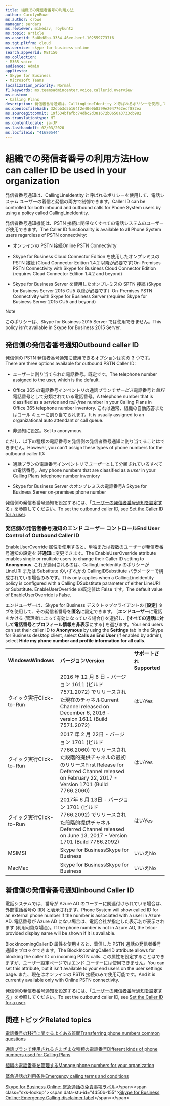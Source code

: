```yaml
---
title: 組織での発信者番号の利用方法
author: CarolynRowe
ms.author: crowe
manager: serdars
ms.reviewer: mikedav, roykuntz
ms.topic: article
ms.assetid: 5a0bd8ba-3334-46ee-becf-1025597737f6
ms.tgt.pltfrm: cloud
ms.service: skype-for-business-online
search.appverid: MET150
ms.collection:
- M365-voice
audience: Admin
appliesto:
- Skype for Business
- Microsoft Teams
localization_priority: Normal
f1.keywords: ms.teamsadmincenter.voice.callerid.overview
ms.custom:
- Calling Plans
description: 発信者番号通知は、CallingLineIdentity と呼ばれるポリシーを使用して、電話システム ユーザーの着信と発信の両方で制御できます。
ms.openlocfilehash: 32dbb3d5b164f2e40e0b8399e2047762ecf882ea
ms.sourcegitcommit: 19f534bfafbc74dbc2d381672b0650a3733cb982
ms.translationtype: MT
ms.contentlocale: ja-JP
ms.lasthandoff: 02/03/2020
ms.locfileid: "41680544"
---
```

# <a name="how-can-caller-id-be-used-in-your-organization"></a><span data-ttu-id="4d50b-103">組織での発信者番号の利用方法</span><span class="sxs-lookup"><span data-stu-id="4d50b-103">How can caller ID be used in your organization</span></span>

<span data-ttu-id="4d50b-104">発信者番号通知は、CallingLineIdentity と呼ばれるポリシーを使用して、電話システム ユーザーの着信と発信の両方で制御できます。</span><span class="sxs-lookup"><span data-stu-id="4d50b-104">Caller ID can be controlled for both inbound and outbound calls for Phone System users by using a policy called CallingLineIdentity.</span></span>
  
<span data-ttu-id="4d50b-105">発信者番号通知機能は、PSTN 接続に関係なくすべての電話システムのユーザーが使用できます。</span><span class="sxs-lookup"><span data-stu-id="4d50b-105">The Caller ID functionality is available to all Phone System users regardless of PSTN connectivity:</span></span>
  
- <span data-ttu-id="4d50b-106">オンラインの PSTN 接続</span><span class="sxs-lookup"><span data-stu-id="4d50b-106">Online PSTN Connectivity</span></span>
    
- <span data-ttu-id="4d50b-107">Skype for Business Cloud Connector Edition を使用したオンプレミスの PSTN 接続 (Cloud Connector Edition 1.4.2 以降が必要です)</span><span class="sxs-lookup"><span data-stu-id="4d50b-107">On-Premises PSTN Connectivity with Skype for Business Cloud Connector Edition (requires Cloud Connector Edition 1.4.2 and beyond)</span></span>
    
- <span data-ttu-id="4d50b-108">Skype for Business Server を使用したオンプレミスの SPTN 接続 (Skype for Business Server 2015 CU5 以降が必要です）</span><span class="sxs-lookup"><span data-stu-id="4d50b-108">On-Premises PSTN Connectivity with Skype for Business Server (requires Skype for Business Server 2015 CU5 and beyond)</span></span>
    
> [!NOTE]
> <span data-ttu-id="4d50b-109">このポリシーは、Skype for Business 2015 Server では使用できません。</span><span class="sxs-lookup"><span data-stu-id="4d50b-109">This policy isn't available in Skype for Business 2015 Server.</span></span> 
  
## <a name="outbound-caller-id"></a><span data-ttu-id="4d50b-110">発信側の発信者番号通知</span><span class="sxs-lookup"><span data-stu-id="4d50b-110">Outbound caller ID</span></span>

<span data-ttu-id="4d50b-111">発信側の PSTN 発信者番号通知に使用できるオプションは次の 3 つです。</span><span class="sxs-lookup"><span data-stu-id="4d50b-111">There are three options available for outbound PSTN Caller ID:</span></span>
  
- <span data-ttu-id="4d50b-112">ユーザーに割り当てられた電話番号。既定です。</span><span class="sxs-lookup"><span data-stu-id="4d50b-112">The telephone number assigned to the user, which is the default.</span></span>
    
- <span data-ttu-id="4d50b-113">Office 365 の電話番号インベントリの通話プランで*サービス*電話番号と*無料*電話番号として分類されている電話番号。</span><span class="sxs-lookup"><span data-stu-id="4d50b-113">A telephone number that is classified as a *service* and *toll-free* number in your Calling Plans in Office 365 telephone number inventory.</span></span> <span data-ttu-id="4d50b-114">これは通常、組織の自動応答またはコール キューに割り当てられます。</span><span class="sxs-lookup"><span data-stu-id="4d50b-114">It is usually assigned to an organizational auto attendant or call queue.</span></span>
    
- <span data-ttu-id="4d50b-115">非通知に設定。</span><span class="sxs-lookup"><span data-stu-id="4d50b-115">Set to anonymous.</span></span>
    
<span data-ttu-id="4d50b-116">ただし、以下の種類の電話番号を発信側の発信者番号通知に割り当てることはできません。</span><span class="sxs-lookup"><span data-stu-id="4d50b-116">However, you can't assign these types of phone numbers for the outbound caller ID:</span></span>
  
- <span data-ttu-id="4d50b-117">通話プランの電話番号インベントリで*ユーザー*として分類されているすべての電話番号。</span><span class="sxs-lookup"><span data-stu-id="4d50b-117">Any phone numbers that are classified as a  *user*  in your Calling Plans telephone number inventory</span></span>
    
- <span data-ttu-id="4d50b-118">Skype for Business Server のオンプレミスの電話番号</span><span class="sxs-lookup"><span data-stu-id="4d50b-118">A Skype for Business Server on-premises phone number</span></span>
    
<span data-ttu-id="4d50b-119">発信側の発信者番号通知を設定するには、「[ユーザーの発信者番号通知を設定する](/microsoftteams/set-the-caller-id-for-a-user)」を参照してください。</span><span class="sxs-lookup"><span data-stu-id="4d50b-119">To set the outbound caller ID, see [Set the Caller ID for a user](/microsoftteams/set-the-caller-id-for-a-user).</span></span>
  
### <a name="end-user-control-of-outbound-caller-id"></a><span data-ttu-id="4d50b-120">発信側の発信者番号通知のエンド ユーザー コントロール</span><span class="sxs-lookup"><span data-stu-id="4d50b-120">End User Control of Outbound Caller ID</span></span>

<span data-ttu-id="4d50b-121">EnableUserOverride 属性を使用すると、単独または複数のユーザーが発信者番号通知の設定を **非通知**に変更できます。</span><span class="sxs-lookup"><span data-stu-id="4d50b-121">The EnableUserOverride attribute enables single or multiple users to change their Caller ID setting to **Anonymous**.</span></span> <span data-ttu-id="4d50b-122">これが適用されるのは、CallingLineIdentity のポリシーが LineURI または Substitute のいずれかの CallingIDSubstitute パラメーターで構成されている場合のみです。</span><span class="sxs-lookup"><span data-stu-id="4d50b-122">This only applies when a CallingLineIdentity policy is configured with a CallingIDSubstitute parameter of either LineURI or Substitute.</span></span> <span data-ttu-id="4d50b-123">EnableUserOverride の既定値は False です。</span><span class="sxs-lookup"><span data-stu-id="4d50b-123">The default value of EnableUserOverride is False.</span></span>
  
<span data-ttu-id="4d50b-124">エンドユーザーは、Skype for Business デスクトップクライアントの [**設定**] タブを使用して、その発信者番号を**匿名**に設定できます。 [**エンドユーザー**に電話をかける (管理者によって有効になっている場合)] を選択し、[**すべての通話に対して電話番号とプロフィール情報を非表示**にする] を選びます。</span><span class="sxs-lookup"><span data-stu-id="4d50b-124">Your end users can set their caller ID to **Anonymous** by using the **Settings** tab in the Skype for Business desktop client, select **Calls an End User** (if enabled by admin), select **Hide my phone number and profile information for all calls**.</span></span>
  
||||
|:-----|:-----|:-----|
|<span data-ttu-id="4d50b-125">**Windows**</span><span class="sxs-lookup"><span data-stu-id="4d50b-125">**Windows**</span></span> <br/> |<span data-ttu-id="4d50b-126">**バージョン**</span><span class="sxs-lookup"><span data-stu-id="4d50b-126">**Version**</span></span> <br/> |<span data-ttu-id="4d50b-127">**サポートされ**</span><span class="sxs-lookup"><span data-stu-id="4d50b-127">**Supported**</span></span> <br/> |
|<span data-ttu-id="4d50b-128">クイック実行</span><span class="sxs-lookup"><span data-stu-id="4d50b-128">Click-to-Run</span></span>  <br/> |<span data-ttu-id="4d50b-129">2016 年 12 月 6 日 - バージョン 1611 (ビルド 7571.2072) でリリースされた現在のチャネル</span><span class="sxs-lookup"><span data-stu-id="4d50b-129">Current Channel released on December 6, 2016 - version 1611 (Build 7571.2072)</span></span>  <br/> |<span data-ttu-id="4d50b-130">はい</span><span class="sxs-lookup"><span data-stu-id="4d50b-130">Yes</span></span>  <br/> |
|<span data-ttu-id="4d50b-131">クイック実行</span><span class="sxs-lookup"><span data-stu-id="4d50b-131">Click-to-Run</span></span>  <br/> |<span data-ttu-id="4d50b-132">2017 年 2 月 22日 - バージョン 1701 (ビルド 7766.2060) でリリースされた段階的提供チャネルの最初のリリース</span><span class="sxs-lookup"><span data-stu-id="4d50b-132">First Release for Deferred Channel released on February 22, 2017 - Version 1701 (Build 7766.2060)</span></span>  <br/> |<span data-ttu-id="4d50b-133">はい</span><span class="sxs-lookup"><span data-stu-id="4d50b-133">Yes</span></span>  <br/> |
|<span data-ttu-id="4d50b-134">クイック実行</span><span class="sxs-lookup"><span data-stu-id="4d50b-134">Click-to-Run</span></span>  <br/> |<span data-ttu-id="4d50b-135">2017年 6 月 13日 - バージョン 1701 (ビルド 7766.2092) でリリースされた段階的提供チャネル</span><span class="sxs-lookup"><span data-stu-id="4d50b-135">Deferred Channel released on June 13, 2017 - Version 1701 (Build 7766.2092)</span></span>  <br/> |<span data-ttu-id="4d50b-136">はい</span><span class="sxs-lookup"><span data-stu-id="4d50b-136">Yes</span></span>  <br/> |
|<span data-ttu-id="4d50b-137">MSI</span><span class="sxs-lookup"><span data-stu-id="4d50b-137">MSI</span></span>  <br/> |<span data-ttu-id="4d50b-138">Skype for Business</span><span class="sxs-lookup"><span data-stu-id="4d50b-138">Skype for Business</span></span>  <br/> |<span data-ttu-id="4d50b-139">いいえ</span><span class="sxs-lookup"><span data-stu-id="4d50b-139">No</span></span>  <br/> |
|<span data-ttu-id="4d50b-140">Mac</span><span class="sxs-lookup"><span data-stu-id="4d50b-140">Mac</span></span>  <br/> |<span data-ttu-id="4d50b-141">Skype for Business</span><span class="sxs-lookup"><span data-stu-id="4d50b-141">Skype for Business</span></span>  <br/> |<span data-ttu-id="4d50b-142">いいえ</span><span class="sxs-lookup"><span data-stu-id="4d50b-142">No</span></span>  <br/> |
   
## <a name="inbound-caller-id"></a><span data-ttu-id="4d50b-143">着信側の発信者番号通知</span><span class="sxs-lookup"><span data-stu-id="4d50b-143">Inbound Caller ID</span></span>

<span data-ttu-id="4d50b-144">電話システムでは、番号が Azure AD のユーザーに関連付けられている場合は、外部電話番号の [ID] と表示されます。</span><span class="sxs-lookup"><span data-stu-id="4d50b-144">Phone System will show called ID for an external phone number if the number is associated with a user in Azure AD.</span></span> <span data-ttu-id="4d50b-145">電話番号が Azure AD にない場合は、電話会社が指定した表示名が表示されます (利用可能な場合)。</span><span class="sxs-lookup"><span data-stu-id="4d50b-145">If the phone number is not in Azure AD, the telco-provided display name will be shown if it is available.</span></span>

<span data-ttu-id="4d50b-146">BlockIncomingCallerID 属性を使用すると、着信した PSTN 通話の発信者番号通知をブロックできます。</span><span class="sxs-lookup"><span data-stu-id="4d50b-146">The BlockIncomingCallerID attribute allows for blocking the caller ID on incoming PSTN calls.</span></span> <span data-ttu-id="4d50b-147">この属性を設定することはできますが、ユーザー設定ページではエンド ユーザーには使用できません。</span><span class="sxs-lookup"><span data-stu-id="4d50b-147">You can set this attribute, but it isn't available to your end users on the user settings page.</span></span> <span data-ttu-id="4d50b-148">また、現在はオンラインの PSTN 接続のみで使用可能です。</span><span class="sxs-lookup"><span data-stu-id="4d50b-148">And it is currently available only with Online PSTN connectivity.</span></span>
  
<span data-ttu-id="4d50b-149">発信側の発信者番号通知を設定するには、「[ユーザーの発信者番号通知を設定する](/microsoftteams/set-the-caller-id-for-a-user)」を参照してください。</span><span class="sxs-lookup"><span data-stu-id="4d50b-149">To set the outbound caller ID, see [Set the Caller ID for a user](/microsoftteams/set-the-caller-id-for-a-user).</span></span>
  
## <a name="related-topics"></a><span data-ttu-id="4d50b-150">関連トピック</span><span class="sxs-lookup"><span data-stu-id="4d50b-150">Related topics</span></span>
[<span data-ttu-id="4d50b-151">電話番号の移行に関するよくある質問</span><span class="sxs-lookup"><span data-stu-id="4d50b-151">Transferring phone numbers common questions</span></span>](/microsoftteams/transferring-phone-numbers-common-questions)

[<span data-ttu-id="4d50b-152">通話プランで使用されるさまざまな種類の電話番号</span><span class="sxs-lookup"><span data-stu-id="4d50b-152">Different kinds of phone numbers used for Calling Plans</span></span>](/microsoftteams/different-kinds-of-phone-numbers-used-for-calling-plans)

[<span data-ttu-id="4d50b-153">組織の電話番号を管理する</span><span class="sxs-lookup"><span data-stu-id="4d50b-153">Manage phone numbers for your organization</span></span>](/microsoftteams/manage-phone-numbers-for-your-organization)

[<span data-ttu-id="4d50b-154">緊急通話の利用条件</span><span class="sxs-lookup"><span data-stu-id="4d50b-154">Emergency calling terms and conditions</span></span>](/microsoftteams/emergency-calling-terms-and-conditions)

<span data-ttu-id="4d50b-155">[Skype for Business Online: 緊急通話の免責事項ラベル](https://github.com/MicrosoftDocs/OfficeDocs-SkypeForBusiness/blob/live/Teams/downloads/emergency-calling/emergency-calling-label-(en-us)-(v.1.0).zip?raw=true)</span><span class="sxs-lookup"><span data-stu-id="4d50b-155">[Skype for Business Online: Emergency Calling disclaimer label](https://github.com/MicrosoftDocs/OfficeDocs-SkypeForBusiness/blob/live/Teams/downloads/emergency-calling/emergency-calling-label-(en-us)-(v.1.0).zip?raw=true)</span></span>

  
 
